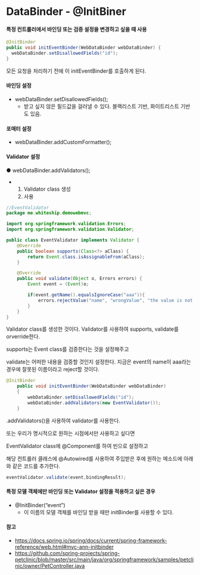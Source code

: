# DataBinder - @InitBiner



#### 특정 컨트롤러에서 바인딩 또는 검증 설정을 변경하고 싶을 때 사용

```java
@InitBinder
public void initEventBinder(WebDataBinder webDataBinder) {
  webDataBinder.setDisallowedFields("id"); 
}
```

모든 요청을 처리하기 전에 이 initEventBinder를 호출하게 된다.

#### 바인딩 설정

- webDataBinder.setDisallowedFields();
  - 받고 싶지 않은 필드값을 걸러낼 수 있다. 블랙리스트 기반, 화이트리스트 기반도 있음.

#### 포매터 설정

- webDataBinder.addCustomFormatter();

#### Validator 설정

 ● webDataBinder.addValidators();

- 1. Validator class 생성 
  2. 사용

```java
//EventValidator
package me.whiteship.demowebmvc;

import org.springframework.validation.Errors;
import org.springframework.validation.Validator;

public class EventValidator implements Validator {
    @Override
    public boolean supports(Class<?> aClass) {
        return Event.class.isAssignableFrom(aClass);
    }

    @Override
    public void validate(Object o, Errors errors) {
        Event event = (Event)o;

        if(event.getName().equalsIgnoreCase("aaa")){
            errors.rejectValue("name", "wrongValue", "the value is not allowed");
        }
    }
}
```

Validator class를 생성한 것이다. Validator를 사용하여 supports, validate를 orverride한다.

supports는 Event class를 검증한다는 것을 설정해주고

validate는 어떠한 내용을 검증할 것인지 설정한다. 지금은 event의 name이 aaa라는 경우에 잘못된 이름이라고 reject할 것이다.

```java
@InitBinder
    public void initEventBinder(WebDataBinder webDataBinder)
    {
        webDataBinder.setDisallowedFields("id");
        webDataBinder.addValidators(new EventValidator());
    }
```

.addValidators()을 사용하여 validator를 사용한다.

또는 우리가 명시적으로 원하는 시점에서만 사용하고 싶다면 

EventValidator class에 @Component를 하여 빈으로 설정하고

해당 컨트롤러 클래스에 @Autowired를 사용하여 주입받은 후에 원하는 메소드에 아래와 같은 코드를 추가한다.

```java
eventValidator.validate(event,bindingResult);
```



#### 특정 모델 객체에만 바인딩 또는 Validator 설정을 적용하고 싶은 경우

- @InitBinder(“event”)
  - 이 이름의 모델 객체를 바인딩 받을 때만 initBinder를 사용할 수 있다.

#### 참고

- https://docs.spring.io/spring/docs/current/spring-framework-reference/web.html#mvc-ann-initbinder
- https://github.com/spring-projects/spring-petclinic/blob/master/src/main/java/org/springframework/samples/petclinic/owner/PetController.java